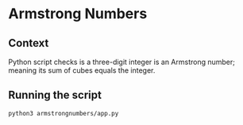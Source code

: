 # Armstrong Numbers

## Context
Python script checks is a three-digit integer is an 
Armstrong number; meaning its sum of cubes equals the integer.

## Running the script
`python3 armstrongnumbers/app.py`
